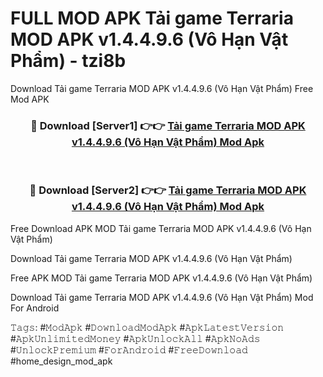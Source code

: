# FULL MOD APK Tải game Terraria MOD APK v1.4.4.9.6 (Vô Hạn Vật Phẩm) - tzi8b
Download Tải game Terraria MOD APK v1.4.4.9.6 (Vô Hạn Vật Phẩm) Free Mod APK

<div align="center">
<h3>🔴 Download [Server1] 👉👉 <a href="https://apk-comot.site?title=Tải_game_Terraria_MOD_APK_v1.4.4.9.6_(Vô_Hạn_Vật_Phẩm)">Tải game Terraria MOD APK v1.4.4.9.6 (Vô Hạn Vật Phẩm) Mod Apk</a></h3><br>

<h3>🔴 Download [Server2] 👉👉 <a href="https://apk-comot.site?title=Tải_game_Terraria_MOD_APK_v1.4.4.9.6_(Vô_Hạn_Vật_Phẩm)">Tải game Terraria MOD APK v1.4.4.9.6 (Vô Hạn Vật Phẩm) Mod Apk</a></h3>
</div>


Free Download APK MOD Tải game Terraria MOD APK v1.4.4.9.6 (Vô Hạn Vật Phẩm)

Download Tải game Terraria MOD APK v1.4.4.9.6 (Vô Hạn Vật Phẩm) 

Free APK MOD Tải game Terraria MOD APK v1.4.4.9.6 (Vô Hạn Vật Phẩm) 

Download Tải game Terraria MOD APK v1.4.4.9.6 (Vô Hạn Vật Phẩm) Mod For Android

𝚃𝚊𝚐𝚜: #𝙼𝚘𝚍𝙰𝚙𝚔 #𝙳𝚘𝚠𝚗𝚕𝚘𝚊𝚍𝙼𝚘𝚍𝙰𝚙𝚔 #𝙰𝚙𝚔𝙻𝚊𝚝𝚎𝚜𝚝𝚅𝚎𝚛𝚜𝚒𝚘𝚗 #𝙰𝚙𝚔𝚄𝚗𝚕𝚒𝚖𝚒𝚝𝚎𝚍𝙼𝚘𝚗𝚎𝚢 #𝙰𝚙𝚔𝚄𝚗𝚕𝚘𝚌𝚔𝙰𝚕𝚕 #𝙰𝚙𝚔𝙽𝚘𝙰𝚍𝚜 #𝚄𝚗𝚕𝚘𝚌𝚔𝙿𝚛𝚎𝚖𝚒𝚞𝚖 #𝙵𝚘𝚛𝙰𝚗𝚍𝚛𝚘𝚒𝚍 #𝙵𝚛𝚎𝚎𝙳𝚘𝚠𝚗𝚕𝚘𝚊𝚍 #home_design_mod_apk